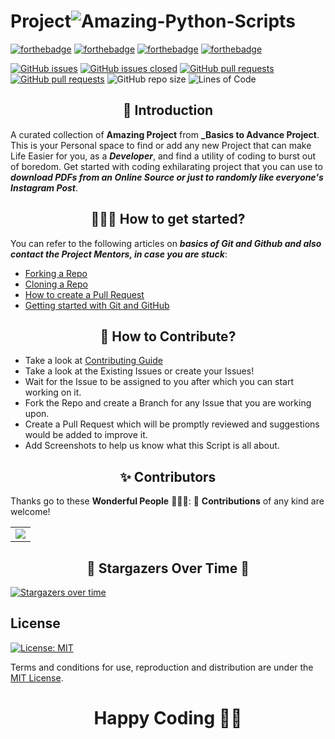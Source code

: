 # Project![Amazing-Python-Scripts](https://socialify.git.ci/Karanjot786/Amazing-Project/image?description=1&forks=1&issues=1&language=1&owner=1&pulls=1&stargazers=1&theme=Light)

[![forthebadge](https://forthebadge.com/images/badges/built-by-developers.svg)](https://forthebadge.com)
[![forthebadge](https://forthebadge.com/images/badges/built-with-love.svg)](https://forthebadge.com)
[![forthebadge](https://forthebadge.com/images/badges/built-with-swag.svg)](https://forthebadge.com)
[![forthebadge](https://forthebadge.com/images/badges/made-with-python.svg)](https://forthebadge.com)

[![GitHub issues](https://img.shields.io/github/issues/Karanjot786/Amazing-Project.svg)](https://github.com/Karanjot786/Amazing-Project/issues)
[![GitHub issues closed](https://img.shields.io/github/issues-closed/Karanjot786/Amazing-Project.svg)](https://github.com/Karanjot786/Amazing-Project/issues?q=is%3Aissue+is%3Aclosed)
[![GitHub pull requests](https://img.shields.io/github/issues-pr/Karanjot786/Amazing-Project.svg)](https://github.com/Karanjot786/Amazing-Project/pulls)
[![GitHub pull requests](https://img.shields.io/github/issues-pr-closed/Karanjot786/Amazing-Project.svg)](https://github.com/Karanjot786/Amazing-Project/pulls?q=is%3Apr+is%3Aclosed) ![GitHub repo size](https://img.shields.io/github/repo-size/Karanjot786/Amazing-Project?color=yellow) 
![Lines of Code](https://img.shields.io/tokei/lines/github/Karanjot786/Amazing-Project?color=red&label=Lines%20of%20Code)

<h2 align=center> 📑 Introduction </h2>

A curated collection of **Amazing Project** from **_Basics to Advance Project**. This is your Personal space to find or add any new Project
that can make Life Easier for you, as a **_Developer_**, and find a utility of coding to burst out of boredom. Get started with coding exhilarating project that you can use to **_download PDFs from an Online Source or just to randomly like everyone's Instagram Post_**.


<h2 align=center> 👨🏻‍💻 How to get started? </h2> 

You can refer to the following articles on **_basics of Git and Github and also contact the Project Mentors, in case you are stuck_**:

- [Forking a Repo](https://help.github.com/en/github/getting-started-with-github/fork-a-repo)
- [Cloning a Repo](https://help.github.com/en/desktop/contributing-to-projects/creating-a-pull-request)
- [How to create a Pull Request](https://opensource.com/article/19/7/create-pull-request-github)
- [Getting started with Git and GitHub](https://towardsdatascience.com/getting-started-with-git-and-github-6fcd0f2d4ac6)


<h2 align=center> 📝 How to Contribute? </h2>  

- Take a look at [Contributing Guide](https://github.com/Karanjot786/Amazing-Project/blob/master/CONTRIBUTING.md)
- Take a look at the Existing Issues or create your Issues!
- Wait for the Issue to be assigned to you after which you can start working on it.
- Fork the Repo and create a Branch for any Issue that you are working upon.
- Create a Pull Request which will be promptly reviewed and suggestions would be added to improve it.
- Add Screenshots to help us know what this Script is all about.

<h2 align=center> ✨ Contributors </h2>

Thanks go to these **Wonderful People** 👨🏻‍💻:      🚀 **Contributions** of any kind are welcome! 

<table>
	<tr>
		<td>
			<a href="https://github.com/Karanjot786/Amazing-Project/graphs/contributors">
  <img src="https://contrib.rocks/image?repo=Karanjot786/Amazing-Project" />
</a>
		</td>
	</tr>
</table>

<h2 align=center> 🌟 Stargazers Over Time 🌟 </h2>

[![Stargazers over time](https://starchart.cc/Karanjot786/Amazing-Project.svg)](https://starchart.cc/Karanjot786/Amazing-Project)

## License
[![License: MIT](https://img.shields.io/badge/License-MIT-yellow.svg)](https://opensource.org/licenses/MIT)

Terms and conditions for use, reproduction and distribution are under the [MIT License](https://opensource.org/license/mit/).


<h1 align=center>Happy Coding 👨‍💻 </h1>
